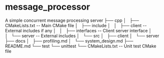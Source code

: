 # message_processor
A simple concurrent message processing server
├── cpp
│   ├── CMakeLists.txt -- Main CMake file
│   ├── include
│   │   ├── client     -- External includes if any
│   │   ├── interfaces -- Client server interface
│   │   └── server     -- External includes
│   └── src
│       ├── client
│       └── server
├── docs
│   ├── profiling.md
│   └── system_design.md
├── README.md
└── test
    └── unittest
        └── CMakeLists.txt -- Unit test CMake file

